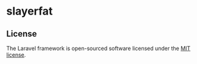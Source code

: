 # slayerfat
## License

The Laravel framework is open-sourced software licensed under the [MIT license](http://opensource.org/licenses/MIT).
